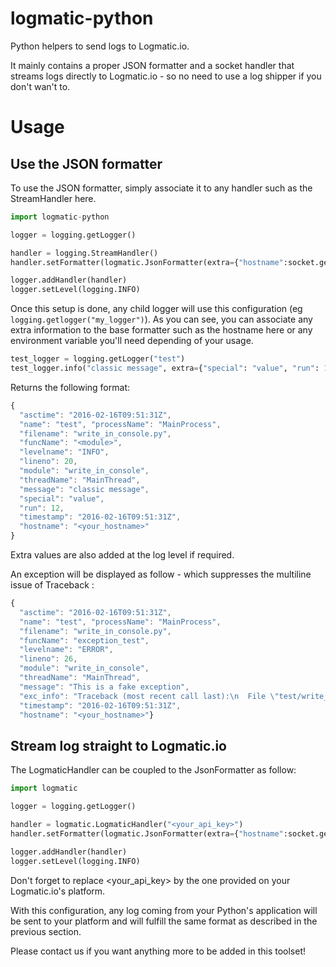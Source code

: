 # logmatic-python
Python helpers to send logs to Logmatic.io.

It mainly contains a proper JSON formatter and a socket handler that streams logs directly to Logmatic.io - so no need to use a log shipper if you don't wan't to.

# Usage

## Use the JSON formatter

To use the JSON formatter, simply associate it to any handler such as the StreamHandler here.

```python
import logmatic-python

logger = logging.getLogger()

handler = logging.StreamHandler()
handler.setFormatter(logmatic.JsonFormatter(extra={"hostname":socket.gethostname()}))

logger.addHandler(handler)
logger.setLevel(logging.INFO)
```

Once this setup is done, any child logger will use this configuration (eg `logging.getlogger("my_logger")`). As you can see, you can associate any extra information to the base formatter such as the hostname here or any environment variable you'll need depending of your usage.

```python
test_logger = logging.getLogger("test")
test_logger.info("classic message", extra={"special": "value", "run": 12})
```

Returns the following format:
```javascript
{
  "asctime": "2016-02-16T09:51:31Z",
  "name": "test", "processName": "MainProcess",
  "filename": "write_in_console.py",
  "funcName": "<module>",
  "levelname": "INFO",
  "lineno": 20,
  "module": "write_in_console",
  "threadName": "MainThread",
  "message": "classic message",
  "special": "value",
  "run": 12,
  "timestamp": "2016-02-16T09:51:31Z",
  "hostname": "<your_hostname>"
}
```

Extra values are also added at the log level if required.

An exception will be displayed as follow - which suppresses the multiline issue of Traceback :
```javascript
{
  "asctime": "2016-02-16T09:51:31Z",
  "name": "test", "processName": "MainProcess",
  "filename": "write_in_console.py",
  "funcName": "exception_test",
  "levelname": "ERROR",
  "lineno": 26,
  "module": "write_in_console",
  "threadName": "MainThread",
  "message": "This is a fake exception",
  "exc_info": "Traceback (most recent call last):\n  File \"test/write_in_console.py\", line 24, in exception_test\n    raise Exception('test')\nException: test",
  "timestamp": "2016-02-16T09:51:31Z",
  "hostname": "<your_hostname>"}
```

## Stream log straight to Logmatic.io

The LogmaticHandler can be coupled to the JsonFormatter as follow:

```python
import logmatic

logger = logging.getLogger()

handler = logmatic.LogmaticHandler("<your_api_key>")
handler.setFormatter(logmatic.JsonFormatter(extra={"hostname":socket.gethostname()}))

logger.addHandler(handler)
logger.setLevel(logging.INFO)
```

Don't forget to replace <your_api_key> by the one provided on your Logmatic.io's platform.

With this configuration, any log coming from your Python's application will be sent to your platform and will fulfill the same format as described in the previous section.

Please contact us if you want anything more to be added in this toolset!
